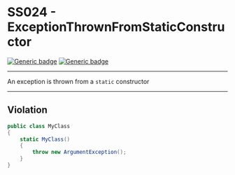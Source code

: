 # SS024 - ExceptionThrownFromStaticConstructor

[![Generic badge](https://img.shields.io/badge/Severity-Warning-yellow.svg)](https://shields.io/) [![Generic badge](https://img.shields.io/badge/CodeFix-No-lightgrey.svg)](https://shields.io/)

---

An exception is thrown from a `static` constructor

---

## Violation
```cs
public class MyClass
{
    static MyClass()
    {
        throw new ArgumentException();
    }
}
```